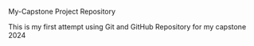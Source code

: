 My-Capstone Project Repository

This is my first attempt using Git and GitHub Repository
for my capstone 2024
